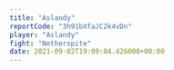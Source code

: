 ```yaml
---
title: "Aslandy"
reportCode: "3h91bXfaJC2k4vDn"
player: "Aslandy"
fight: "Netherspite"
date: 2021-09-02T19:09:04.426000+00:00
---
```


